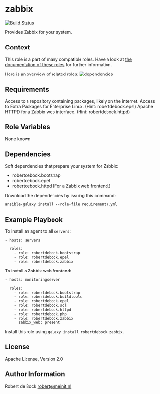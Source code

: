 zabbix
=========

[![Build Status](https://travis-ci.org/robertdebock/ansible-role-zabbix.svg?branch=master)](https://travis-ci.org/robertdebock/ansible-role-zabbix)

Provides Zabbix for your system.

Context
--------
This role is a part of many compatible roles. Have a look at [the documentation of these roles](https://robertdebock.nl/) for further information.

Here is an overview of related roles:
![dependencies](https://raw.githubusercontent.com/robertdebock/robertdebock.github.io/artifacts/zabbix.png "Dependency")

Requirements
------------

Access to a repository containing packages, likely on the internet.
Access to Extra Packages for Enterprise Linux. (Hint: robertdebock.epel)
Apache HTTPD for a Zabbix web interface. (Hint: robertdebock.httpd)

Role Variables
--------------

None known

Dependencies
------------

Soft dependencies that prepare your system for Zabbix:

- robertdebock.bootstrap
- robertdebock.epel
- robertdebock.httpd (For a Zabbix web frontend.)

Download the dependencies by issuing this command:
```
ansible-galaxy install --role-file requirements.yml
```

Example Playbook
----------------

To install an agent to all `servers`:
```
- hosts: servers

  roles:
    - role: robertdebock.bootstrap
    - role: robertdebock.epel
    - role: robertdebock.zabbix
```

To install a Zabbix web frontend:
```
- hosts: monitoringserver

  roles:
    - role: robertdebock.bootstrap
    - role: robertdebock.buildtools
    - role: robertdebock.epel
    - role: robertdebock.scl
    - role: robertdebock.httpd
    - role: robertdebock.php
    - role: robertdebock.zabbix
      zabbix_web: present
```

Install this role using `galaxy install robertdebock.zabbix`.

License
-------

Apache License, Version 2.0

Author Information
------------------

Robert de Bock <robert@meinit.nl>
